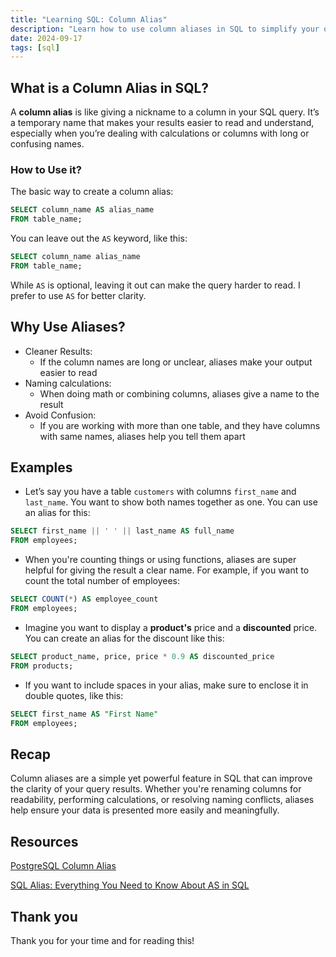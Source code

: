 ```yaml
---
title: "Learning SQL: Column Alias"
description: "Learn how to use column aliases in SQL to simplify your query results, make calculations more readable, and improve clarity with easy-to-understand examples."
date: 2024-09-17
tags: [sql]
---
```


## What is a Column Alias in SQL?

A **column alias** is like giving a nickname to a column in your SQL query. It’s a temporary name that makes your results easier to read and understand, especially when you’re dealing with calculations or columns with long or confusing names.

### How to Use it?

The basic way to create a column alias:

```sql
SELECT column_name AS alias_name
FROM table_name;
```

You can leave out the `AS` keyword, like this:

```sql
SELECT column_name alias_name
FROM table_name;
```

While `AS` is optional, leaving it out can make the query harder to read. I prefer to use `AS` for better clarity.

## Why Use Aliases?

- Cleaner Results:
  - If the column names are long or unclear, aliases make your output easier to read
- Naming calculations:
  - When doing math or combining columns, aliases give a name to the result
- Avoid Confusion:
  - If you are working with more than one table, and they have columns with same names, aliases help you tell them apart

## Examples

- Let’s say you have a table `customers` with columns `first_name` and `last_name`. You want to show both names together as one. You can use an alias for this:

```sql
SELECT first_name || ' ' || last_name AS full_name
FROM employees;
```

- When you're counting things or using functions, aliases are super helpful for giving the result a clear name. For example, if you want to count the total number of employees:

```sql
SELECT COUNT(*) AS employee_count
FROM employees;
```

- Imagine you want to display a **product's** price and a **discounted** price. You can create an alias for the discount like this:

```sql
SELECT product_name, price, price * 0.9 AS discounted_price
FROM products;
```

- If you want to include spaces in your alias, make sure to enclose it in double quotes, like this:

```sql
SELECT first_name AS "First Name"
FROM employees;
```

## Recap

Column aliases are a simple yet powerful feature in SQL that can improve the clarity of your query results. Whether you're renaming columns for readability, performing calculations, or resolving naming conflicts, aliases help ensure your data is presented more easily and meaningfully.

## Resources

[PostgreSQL Column Alias](https://www.postgresqltutorial.com/postgresql-tutorial/postgresql-column-alias/)

[SQL Alias: Everything You Need to Know About AS in SQL](https://www.dbvis.com/thetable/sql-alias-everything-you-need-to-know-about-as-in-sql/)

## Thank you

Thank you for your time and for reading this!
